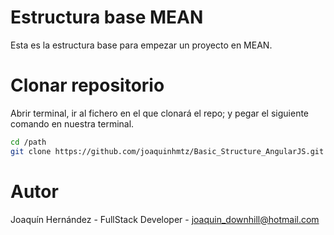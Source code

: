 # Estructura base MEAN
Esta es la estructura base para empezar un proyecto en MEAN.

Clonar repositorio
==================
Abrir terminal, ir al fichero en el que clonará el repo; y pegar el siguiente comando en nuestra terminal.

```sh
cd /path
git clone https://github.com/joaquinhmtz/Basic_Structure_AngularJS.git
```


Autor
=========
Joaquín Hernández - FullStack Developer - joaquin_downhill@hotmail.com

